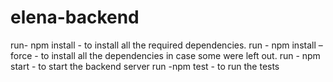 # elena-backend
run- npm install - to install all the required dependencies.
run - npm install –force - to install all the dependencies in case some were left out.
run - npm start - to start the backend server
run -npm test - to run the tests
